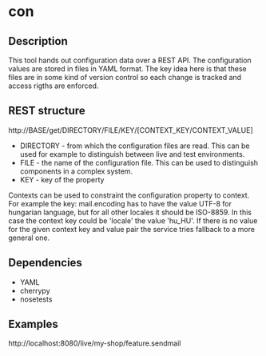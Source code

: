 # con

## Description

This tool hands out configuration data over a REST API. The configuration values
are stored in files in YAML format. The key idea here is that these files are
in some kind of version control so each change is tracked and access rigths are
enforced.

## REST structure

http://BASE/get/DIRECTORY/FILE/KEY/[CONTEXT_KEY/CONTEXT_VALUE]

* DIRECTORY - from which the configuration files are read. This can be used
              for example to distinguish between live and test environments.
* FILE      - the name of the configuration file. This can be used to distinguish
              components in a complex system.
* KEY       - key of the property

Contexts can be used to constraint the configuration property to context. For example the
key: mail.encoding has to have the value UTF-8 for hungarian language, but for all other
locales it should be ISO-8859. In this case the context key could be 'locale' the value
'hu_HU'. If there is no value for the given context key and value pair the service tries
fallback to a more general one.

## Dependencies

* YAML
* cherrypy
* nosetests

## Examples

http://localhost:8080/live/my-shop/feature.sendmail

